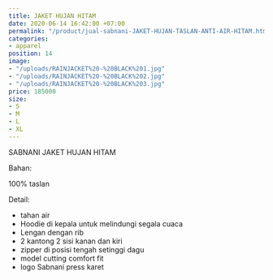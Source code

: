 ```yaml
---
title: JAKET HUJAN HITAM
date: 2020-06-14 16:42:00 +07:00
permalink: "/product/jual-sabnani-JAKET-HUJAN-TASLAN-ANTI-AIR-HITAM.html"
categories:
- apparel
position: 14
image:
- "/uploads/RAINJACKET%20-%20BLACK%201.jpg"
- "/uploads/RAINJACKET%20-%20BLACK%202.jpg"
- "/uploads/RAINJACKET%20-%20BLACK%203.jpg"
price: 185000
size:
- S
- M
- L
- XL
---
```


SABNANI
JAKET HUJAN HITAM

Bahan:

100% taslan

Detail:

- tahan air
- Hoodie di kepala untuk melindungi segala cuaca
- Lengan dengan rib
- 2 kantong 2 sisi kanan dan kiri
- zipper di posisi tengah setinggi dagu
- model cutting comfort fit
- logo Sabnani press karet